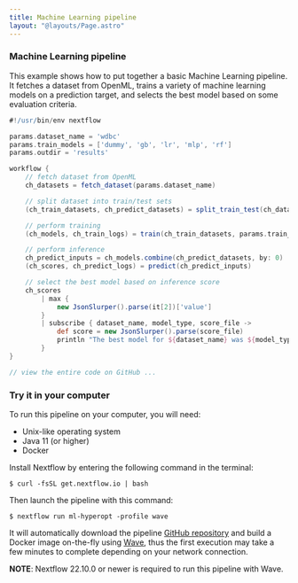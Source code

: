 ```yaml
---
title: Machine Learning pipeline
layout: "@layouts/Page.astro"
---
```



<div class="blg-summary example">
<h3>Machine Learning pipeline</h3>

<p class="text-muted">
    This example shows how to put together a basic Machine Learning pipeline. It fetches a dataset from OpenML, trains a variety of machine learning models on a prediction target, and selects the best model based on some evaluation criteria.
</p>

```groovy
#!/usr/bin/env nextflow

params.dataset_name = 'wdbc'
params.train_models = ['dummy', 'gb', 'lr', 'mlp', 'rf']
params.outdir = 'results'

workflow {
    // fetch dataset from OpenML
    ch_datasets = fetch_dataset(params.dataset_name)

    // split dataset into train/test sets
    (ch_train_datasets, ch_predict_datasets) = split_train_test(ch_datasets)

    // perform training
    (ch_models, ch_train_logs) = train(ch_train_datasets, params.train_models)

    // perform inference
    ch_predict_inputs = ch_models.combine(ch_predict_datasets, by: 0)
    (ch_scores, ch_predict_logs) = predict(ch_predict_inputs)

    // select the best model based on inference score
    ch_scores
        | max {
            new JsonSlurper().parse(it[2])['value']
        }
        | subscribe { dataset_name, model_type, score_file ->
            def score = new JsonSlurper().parse(score_file)
            println "The best model for ${dataset_name} was ${model_type}, with ${score['name']} = ${score['value']}"
        }
}

// view the entire code on GitHub ...

```
</div>


### Try it in your computer

To run this pipeline on your computer, you will need:

* Unix-like operating system
* Java 11 (or higher)
* Docker

Install Nextflow by entering the following command in the terminal:

    $ curl -fsSL get.nextflow.io | bash

Then launch the pipeline with this command:

    $ nextflow run ml-hyperopt -profile wave

It will automatically download the pipeline [GitHub repository](https://github.com/nextflow-io/ml-hyperopt) and build a Docker image on-the-fly using [Wave](https://seqera.io/wave/), thus the first execution may take a few minutes to complete depending on your network connection.

__NOTE__: Nextflow 22.10.0 or newer is required to run this pipeline with Wave.
